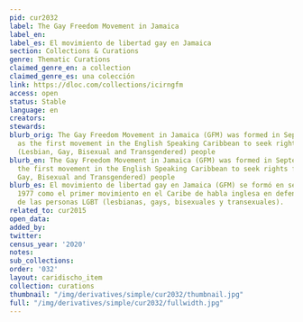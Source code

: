 ```yaml
---
pid: cur2032
label: The Gay Freedom Movement in Jamaica
label_en:
label_es: El movimiento de libertad gay en Jamaica
section: Collections & Curations
genre: Thematic Curations
claimed_genre_en: a collection
claimed_genre_es: una colección
link: https://dloc.com/collections/icirngfm
access: open
status: Stable
language: en
creators:
stewards:
blurb_orig: The Gay Freedom Movement in Jamaica (GFM) was formed in September 1977
  as the first movement in the English Speaking Caribbean to seek rights for LGBT
  (Lesbian, Gay, Bisexual and Transgendered) people
blurb_en: The Gay Freedom Movement in Jamaica (GFM) was formed in September 1977 as
  the first movement in the English Speaking Caribbean to seek rights for LGBT (Lesbian,
  Gay, Bisexual and Transgendered) people
blurb_es: El movimiento de libertad gay en Jamaica (GFM) se formó en septiembre de
  1977 como el primer movimiento en el Caribe de habla inglesa en defensa de los derechos
  de las personas LGBT (lesbianas, gays, bisexuales y transexuales).
related_to: cur2015
open_data:
added_by:
twitter:
census_year: '2020'
notes:
sub_collections:
order: '032'
layout: caridischo_item
collection: curations
thumbnail: "/img/derivatives/simple/cur2032/thumbnail.jpg"
full: "/img/derivatives/simple/cur2032/fullwidth.jpg"
---
```


